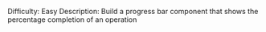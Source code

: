Difficulty: Easy
Description: Build a progress bar component that shows the percentage completion of an operation
